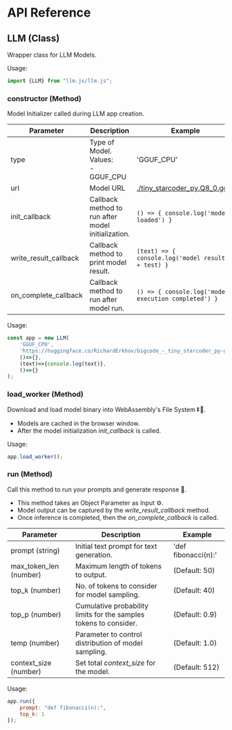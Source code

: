 # API Reference

## LLM (Class)

Wrapper class for LLM Models.

Usage:
```js
import {LLM} from "llm.js/llm.js";
```

### constructor (Method)

Model Initializer called during LLM app creation.

Parameter               | Description | Example
---                     |           ---               | ---
type                    | Type of Model. <br> Values:<br>- GGUF_CPU<br>  | 'GGUF_CPU'
url                     | Model URL | [./tiny_starcoder_py.Q8_0.gguf](https://huggingface.co/RichardErkhov/bigcode_-_tiny_starcoder_py-gguf/resolve/main/tiny_starcoder_py.Q8_0.gguf)
init_callback           | Callback method to run after model initialization. | `() => { console.log('model loaded') }`
write_result_callback   | Callback method to print model result. | `(text) => { console.log('model result:' + test) }`
on_complete_callback    | Callback method to run after model run. | `() => { console.log('model execution completed') }`

Usage:
```js
const app = new LLM(
    'GGUF_CPU',
    'https://huggingface.co/RichardErkhov/bigcode_-_tiny_starcoder_py-gguf/resolve/main/tiny_starcoder_py.Q8_0.gguf',
    ()=>{},
    (text)=>{console.log(text)},
    ()=>{}
);
```

### load_worker (Method)

Download and load model binary into WebAssembly's File System ⏬📂.

- Models are cached in the browser window.
- After the model initialization *init_callback* is called.

Usage:
```js
app.load_worker();
```


### run (Method)

Call this method to run your prompts and generate response 📝.

- This method takes an Object Parameter as Input ⚙️.
- Model output can be captured by the *write_result_callback* method.
- Once inference is completed, then the *on_complete_callback* is called. 

Parameter                | Description | Example
---                      |           ---               | ---
prompt (string)          | Initial text prompt for text generation. | 'def fibonacci(n):'
max_token_len (number)   | Maximum length of tokens to output.  |  (Default: 50)
top_k (number)           | No. of tokens to consider for model sampling.  | (Default: 40)
top_p (number)           | Cumulative probability limits for the samples tokens to consider.  | (Default: 0.9)
temp (number)            | Parameter to control distribution of model sampling. | (Default: 1.0)
context_size (number)      | Set total *context_size* for the model. | (Default: 512)


Usage:
```js
app.run({
    prompt: "def fibonacci(n):",
    top_k: 1
});
```
